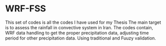 # WRF-FSS
This set of codes is all the codes I have used for my Thesis
The main target is to assess the rainfall in convective system in Iran.
The codes contain, WRF data handling to get the proper precipitation data, adjusting time period for other precipitation data.
Using traditional and Fuuzy validation.
